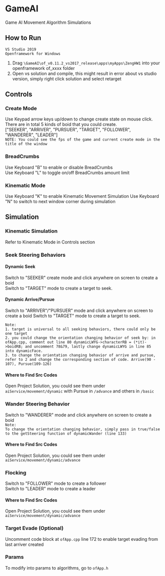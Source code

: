 # GameAI
Game AI Movement Algorithm Simulations

## How to Run
`VS Studio 2019`   
`Openframework for Windows`  
1. Drag `\GameAI\of_v0.11.2_vs2017_release\apps\myApps\ZengHW1` into your openframework of_xxxx folder  
2. Open vs solution and compile, this might result in error about vs studio version, simply right click solution and select retarget

## Controls
### Create Mode
Use Keypad arrow keys up/down to change create state on mouse click.  
There are in total 5 kinds of boid that you could create.  
["SEEKER", "ARRIVER", "PURSUER", "TARGET", "FOLLOWER", "WANDERER", "LEADER"]  
`NOTE: You could see the fps of the game and current create mode in the title of the window`
### BreadCrumbs
Use Keyboard "B" to enable or disable BreadCrumbs  
Use Keyboard "L" to toggle on/off BreadCrumbs amount limit
### Kinematic Mode
Use Keyboard "K" to enable Kinematic Movement Simulation
Use Keyboard "N" to switch to next window corner during simulation

## Simulation
### Kinematic Simulation
Refer to Kinematic Mode in Controls section
### Seek Steering Behaviors
#### Dynamic Seek
Switch to "SEEKER" create mode and click anywhere on screen to create a boid  
Switch to "TARGET" mode to create a target to seek.  

#### Dynamic Arrive/Pursue
Switch to "ARRIVER"/"PURSUER" mode and click anywhere on screen to create a boid
Switch to "TARGET" mode to create a target to seek.

`Note:`  
`1. target is universal to all seeking behaviors, there could only be one target`  
`2. you could change the orientation changing behavior of seek by: in ofApp.cpp, comment out line 80 dynamicLWYG->characterRB = (*it)->boidRB; and uncomment 78&79, lastly change dynamicLWYG in line 85 into dynamicFace.`  
`3. to change the orientation changing behavior of arrive and pursue, refer to 2 and change the corresponding section of code. Arrive(90 - 107), Pursue(109-126)`

#### Where to Find Src Codes
Open Project Solution, you could see them under `aiService/movement/dynamic` with Pursue in `/advance` and others in `/basic`

### Wander Steering Behavior
Switch to "WANDERER" mode and click anywhere on screen to create a boid  
`Note:`  
`To change the orientation changing behavior, simply pass in true/false to the getSteering function of dynamicWander (line 133)`

#### Where to Find Src Codes
Open Project Solution, you could see them under `aiService/movement/dynamic/advance`

### Flocking
Switch to "FOLLOWER" mode to create a follower  
Switch to "LEADER" mode to create a leader  

#### Where to Find Src Codes
Open Project Solution, you could see them under `aiService/movement/dynamic/advance`

### Target Evade (Optional)
Uncomment code block at `ofApp.cpp` line 172 to enable target evading from last arriver created

### Params
To modify into params to algorithms, go to `ofApp.h`

